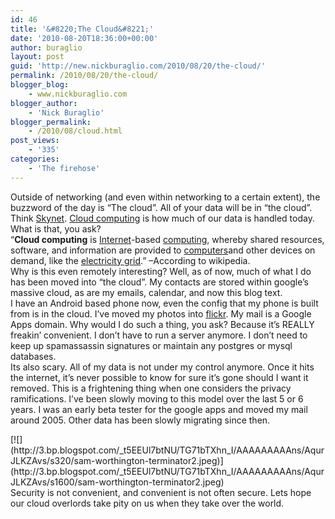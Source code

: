 ```yaml
---
id: 46
title: '&#8220;The Cloud&#8221;'
date: '2010-08-20T18:36:00+00:00'
author: buraglio
layout: post
guid: 'http://new.nickburaglio.com/2010/08/20/the-cloud/'
permalink: /2010/08/20/the-cloud/
blogger_blog:
    - www.nickburaglio.com
blogger_author:
    - 'Nick Buraglio'
blogger_permalink:
    - /2010/08/cloud.html
post_views:
    - '335'
categories:
    - 'The firehose'
---
```


<span>Outside of networking (and even within networking to a certain extent), the buzzword of the day is “The cloud”. All of your data will be in “the cloud”. Think </span>[<span>Skynet</span>](http://en.wikipedia.org/wiki/Skynet_(Terminator))<span>. </span>[<span>Cloud computing</span>](http://en.wikipedia.org/wiki/Cloud_computing)<span> is how much of our data is handled today. </span>  
<span>What is that, you ask? </span>  
<span>“</span><span>**<span>Cloud computing</span>**</span><span><span> is </span></span><span>[<span>Internet</span>](http://www.blogger.com/wiki/Internet "Internet")</span><span><span>-based </span></span><span>[<span>computing</span>](http://www.blogger.com/wiki/Computing "Computing")</span><span><span>, whereby shared resources, software, and information are provided to </span></span><span>[<span>computers</span>](http://www.blogger.com/wiki/Computer "Computer")</span><span><span>and other devices on demand, like the </span></span><span>[<span>electricity grid</span>](http://www.blogger.com/wiki/Electricity_grid "Electricity grid")</span><span><span>.” –According to wikipedia. </span></span>  
<span><span>Why is this even remotely interesting? Well, as of now, much of what I do has been moved into “the cloud”. My contacts are stored within google’s massive cloud, as are my emails, calendar, and now this blog text. </span></span>  
<span><span>I have an Android based phone now, even the config that my phone is built from is in the cloud. I’ve moved my photos into </span>[<span>flickr</span>](http://www.flickr.com/photos/buraglio)<span>. My mail is a Google Apps domain. Why would I do such a thing, you ask? Because it’s REALLY freakin’ convenient. I don’t have to run a server anymore. I don’t need to keep up spamassassin signatures or maintain any postgres or mysql databases. </span></span>  
<span><span>Its also scary. All of my data is not under my control anymore. Once it hits the internet, it’s never possible to know for sure it’s gone should I want it removed. This is a frightening thing when one considers the privacy ramifications. I’ve been slowly moving to this model over the last 5 or 6 years. I was an early beta tester for the google apps and moved my mail around 2005. Other data has been slowly migrating since then. </span></span>

<div>[![](http://3.bp.blogspot.com/_t5EEUl7btNU/TG71bTXhn_I/AAAAAAAAAns/AqurJLKZAvs/s320/sam-worthington-terminator2.jpeg)](http://3.bp.blogspot.com/_t5EEUl7btNU/TG71bTXhn_I/AAAAAAAAAns/AqurJLKZAvs/s1600/sam-worthington-terminator2.jpeg)</div><span><span>  
</span></span>  
<span>Security is not convenient, and convenient is not often secure. Lets hope our cloud overlords take pity on us when they take over the world. </span>

<div></div><span>  
</span>